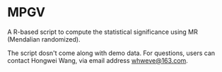 # MPGV
A R-based script to compute the statistical significance using MR (Mendalian randomized).

The script dosn't come along with demo data. For questions, users can contact Hongwei Wang, via email address whweve@163.com.
 
